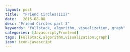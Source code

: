 ```yaml
---
layout: post
title:  "Friend Circles(III)"
date:   2016-08-08
desc: "Friend Circles part 3"
keywords: "fullstack, algorithm, visualization, graph"
categories: [Javascript,Frontend]
tags: [FullStack,algorithm,visualization,graph]
icon: icon-javascript
---
```

